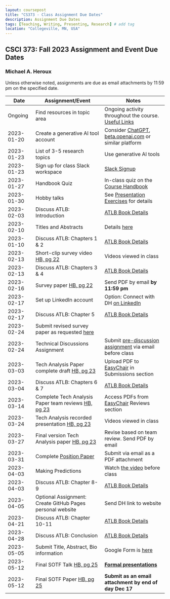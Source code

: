 ```yaml
---
layout: coursepost
title: "CS373 - Class Assignment Due Dates"
description: Assignment Due Dates
tags: [Teaching, Writing, Presenting, Research] # add tag
location: "Collegeville, MN, USA"
---
```


## CSCI 373: Fall 2023 Assignment and Event Due Dates

### Michael A. Heroux

Unless otherwise noted, assignments are due as email attachments by 11:59 pm on the specified date.

| **Date** | **Assignment/Event** | **Notes** |
| ---------- | --- | --- |
| Ongoing | Find resources in topic area | Ongoing activity throughout the course. [Useful Links](https://maherou.github.io/Teaching/files/CS373/CS373-Links/) |
| 2023-01-20 | Create a generative AI tool account | Consider [ChatGPT](https://chat.openai.com), [beta.openai.com](https://beta.openai.com) or similar platform |
| 2023-01-23 | List of 3-5 research topics | Use generative AI tools |
| 2023-01-23 | Sign up for class Slack workspace | [Slack Signup](https://join.slack.com/t/collegevilles23cs373/shared_invite/zt-1nbs0ayus-HYP0Xai25peHmL1DP9grPg)  |
| 2023-01-27 | Handbook Quiz | In-class quiz on the [Course Handbook](../CSCI373CourseHandbookLatestEdition.pdf) |
| 2023-01-30 | Hobby talks | See [Presentation Exercises](https://collegeville.github.io/Orator/PresentationsThatWork/) for details |
| 2023-02-03 | Discuss ATLB: Introduction | [ATLB Book Details](../ATLB-Discussion) |
| 2023-02-10 | Titles and Abstracts | Details [here](https://collegeville.github.io/Scribe/TitlesAndAbstractsThatWork/) |
| 2023-01-10 | Discuss ATLB: Chapters 1 & 2 | [ATLB Book Details](../ATLB-Discussion) |
| 2023-02-13 | Short-clip survey video [HB, pg 22](../CSCI373CourseHandbookLatestEdition.pdf) | Videos viewed in class  | 
| 2023-02-13 | Discuss ATLB: Chapters 3 & 4 | [ATLB Book Details](../ATLB-Discussion) |
| 2023-02-16 | Survey paper [HB, pg 22](../CSCI373CourseHandbookLatestEdition.pdf) | Send PDF by email **by 11:59 pm** |
| 2023-02-17 | Set up LinkedIn account | Option: Connect with DH [on LinkedIn](https://in.linkedin.com/in/michael-heroux-763590) |
| 2023-02-17 | Discuss ATLB: Chapter 5 | [ATLB Book Details](../ATLB-Discussion) |
| 2023-02-24 |Submit revised survey paper as requested [here](https://collegeville.github.io/Scribe/BetterTechnicalWriting/) | |
| 2023-02-24 | Technical Discussions Assignment | Submit [pre-discussion assignment](https://collegeville.github.io/Orator/DiscussionsThatWork/) via email before class |
| 2023-03-03 | Tech Analysis Paper complete draft [HB, pg 23](../CSCI373CourseHandbookLatestEdition.pdf) | Upload PDF to [EasyChair](https://easychair.org/conferences/?conf=spring2023tap) in Submissions section |
| 2023-03-04 | Discuss ATLB: Chapters 6 & 7 | [ATLB Book Details](../ATLB-Discussion) |
| 2023-03-14 | Complete Tech Analysis Paper team reviews [HB, pg 23](../CSCI373CourseHandbookLatestEdition.pdf) | Access PDFs from [EasyChair](https://easychair.org/conferences/?conf=fall2023tap) Reviews section |
| 2023-03-24 | Tech Analysis recorded presentation [HB, pg 23](../CSCI373CourseHandbookLatestEdition.pdf) | Videos viewed in class|
| 2023-03-27 | Final version Tech Analysis paper [HB, pg 23](../CSCI373CourseHandbookLatestEdition.pdf) | Revise based on team review. Send PDF by email |
| 2023-03-31 | Complete [Position Paper](https://collegeville.github.io/Scribe/PositionPapers/) | Submit via email as a PDF attachment | 
| 2023-04-03 | Making Predictions | Watch [the video](https://collegeville.github.io/Scribe/PredictionsThatWork/) before class |
| 2023-04-03 | Discuss ATLB: Chapter 8-9 | [ATLB Book Details](../ATLB-Discussion) |
| 2023-04-05 | Optional Assignment: Create GitHub Pages personal website | Send DH link to website |
| 2023-04-21 | Discuss ATLB: Chapter 10-11 | [ATLB Book Details](../ATLB-Discussion) |
| 2023-04-28 | Discuss ATLB: Conclusion | [ATLB Book Details](../ATLB-Discussion) |
| 2023-05-05 | Submit Title, Abstract, Bio information | Google Form is [here](https://forms.gle/1CBDwxUoPQbjLGib9) |
| 2023-05-12 | Final SOTF Talk [HB, pg 25](../CSCI373CourseHandbookLatestEdition.pdf) | [**Formal presentations**](../2023-Fall-Final-Presentation-Schedule) |
| 2023-05-12 | Final SOTF Paper [HB, pg 25](../CSCI373CourseHandbookLatestEdition.pdf) | **Submit as an email attachment by end of day Dec 17** |
